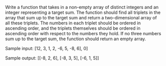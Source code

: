 Write a function that takes in a non-empty array of distinct integers and an integer 
representing a target sum. The function should find all triplets in the array that sum 
up to the target sum and return a two-dimensional array of all these triplets. The numbers 
in each triplet should be ordered in ascending order, and the triplets themselves should be 
ordered in ascending order with respect to the numbers they hold. If no three numbers sum up 
to the target sum, the function should return an empty array.

Sample input: [12, 3, 1, 2, -6, 5, -8, 6], 0]

Sample output: [[-8, 2, 6], [-8, 3, 5], [-6, 1, 5]]
